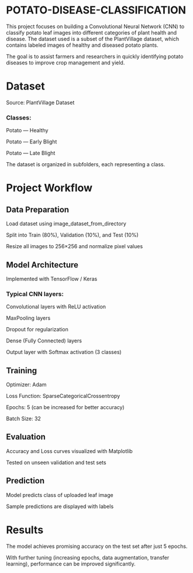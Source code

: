 # POTATO-DISEASE-CLASSIFICATION
This project focuses on building a Convolutional Neural Network (CNN) to classify potato leaf images into different categories of plant health and disease. The dataset used is a subset of the PlantVillage dataset, which contains labeled images of healthy and diseased potato plants.

The goal is to assist farmers and researchers in quickly identifying potato diseases to improve crop management and yield.

# Dataset
Source: PlantVillage Dataset

### Classes:

Potato — Healthy

Potato — Early Blight

Potato — Late Blight

The dataset is organized in subfolders, each representing a class.

# Project Workflow
## Data Preparation
Load dataset using image_dataset_from_directory

Split into Train (80%), Validation (10%), and Test (10%)

Resize all images to 256×256 and normalize pixel values
## Model Architecture
Implemented with TensorFlow / Keras

### Typical CNN layers:

Convolutional layers with ReLU activation

MaxPooling layers

Dropout for regularization

Dense (Fully Connected) layers

Output layer with Softmax activation (3 classes)

## Training
Optimizer: Adam

Loss Function: SparseCategoricalCrossentropy

Epochs: 5 (can be increased for better accuracy)

Batch Size: 32

## Evaluation

Accuracy and Loss curves visualized with Matplotlib

Tested on unseen validation and test sets

## Prediction

Model predicts class of uploaded leaf image

Sample predictions are displayed with labels

# Results 
The model achieves promising accuracy on the test set after just 5 epochs.

With further tuning (increasing epochs, data augmentation, transfer learning), performance can be improved significantly.
